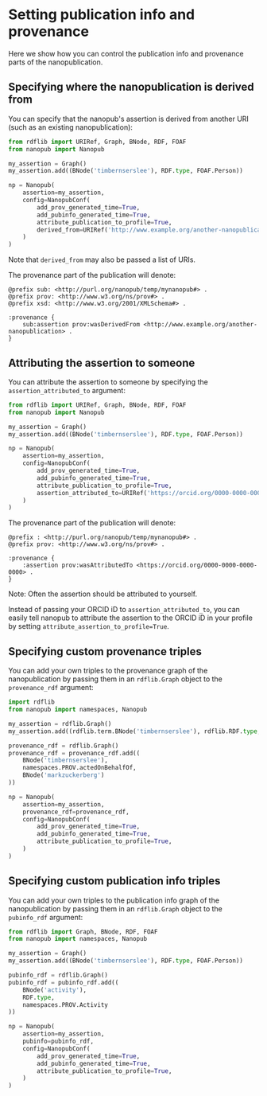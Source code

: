 # Setting publication info and provenance
Here we show how you can control the publication info and provenance parts of the nanopublication.

## Specifying where the nanopublication is derived from
You can specify that the nanopub's assertion is derived from another URI (such as an existing nanopublication):
```python
from rdflib import URIRef, Graph, BNode, RDF, FOAF
from nanopub import Nanopub

my_assertion = Graph()
my_assertion.add((BNode('timbernserslee'), RDF.type, FOAF.Person))

np = Nanopub(
    assertion=my_assertion,
    config=NanopubConf(
        add_prov_generated_time=True,
        add_pubinfo_generated_time=True,
        attribute_publication_to_profile=True,
        derived_from=URIRef('http://www.example.org/another-nanopublication'),
    )
)
```
Note that ```derived_from``` may also be passed a list of URIs.

The provenance part of the publication will denote:
```turtle
@prefix sub: <http://purl.org/nanopub/temp/mynanopub#> .
@prefix prov: <http://www.w3.org/ns/prov#> .
@prefix xsd: <http://www.w3.org/2001/XMLSchema#> .

:provenance {
    sub:assertion prov:wasDerivedFrom <http://www.example.org/another-nanopublication> .
}
```

## Attributing the assertion to someone
You can attribute the assertion to someone by specifying the `assertion_attributed_to` argument:
```python
from rdflib import URIRef, Graph, BNode, RDF, FOAF
from nanopub import Nanopub

my_assertion = Graph()
my_assertion.add((BNode('timbernserslee'), RDF.type, FOAF.Person))

np = Nanopub(
    assertion=my_assertion,
    config=NanopubConf(
        add_prov_generated_time=True,
        add_pubinfo_generated_time=True,
        attribute_publication_to_profile=True,
        assertion_attributed_to=URIRef('https://orcid.org/0000-0000-0000-0000'),
    )
)
```

The provenance part of the publication will denote:
```turtle
@prefix : <http://purl.org/nanopub/temp/mynanopub#> .
@prefix prov: <http://www.w3.org/ns/prov#> .

:provenance {
    :assertion prov:wasAttributedTo <https://orcid.org/0000-0000-0000-0000> .
}
```
Note: Often the assertion should be attributed to yourself.

Instead of passing your ORCID iD to `assertion_attributed_to`, you can easily tell nanopub to attribute the assertion to the ORCID iD in your profile by setting `attribute_assertion_to_profile=True`.

## Specifying custom provenance triples
You can add your own triples to the provenance graph of the nanopublication by passing them in an `rdflib.Graph` object to the `provenance_rdf` argument:
```python
import rdflib
from nanopub import namespaces, Nanopub

my_assertion = rdflib.Graph()
my_assertion.add((rdflib.term.BNode('timbernserslee'), rdflib.RDF.type, rdflib.FOAF.Person))

provenance_rdf = rdflib.Graph()
provenance_rdf = provenance_rdf.add((
    BNode('timbernserslee'),
	namespaces.PROV.actedOnBehalfOf,
    BNode('markzuckerberg')
))

np = Nanopub(
    assertion=my_assertion,
    provenance_rdf=provenance_rdf,
    config=NanopubConf(
        add_prov_generated_time=True,
        add_pubinfo_generated_time=True,
        attribute_publication_to_profile=True,
    )
)
```

## Specifying custom publication info triples
You can add your own triples to the publication info graph of the nanopublication by passing them in an `rdflib.Graph` object to the `pubinfo_rdf` argument:
```python
from rdflib import Graph, BNode, RDF, FOAF
from nanopub import namespaces, Nanopub

my_assertion = Graph()
my_assertion.add((BNode('timbernserslee'), RDF.type, FOAF.Person))

pubinfo_rdf = rdflib.Graph()
pubinfo_rdf = pubinfo_rdf.add((
    BNode('activity'),
    RDF.type,
    namespaces.PROV.Activity
))

np = Nanopub(
    assertion=my_assertion,
    pubinfo=pubinfo_rdf,
    config=NanopubConf(
        add_prov_generated_time=True,
        add_pubinfo_generated_time=True,
        attribute_publication_to_profile=True,
    )
)
```
